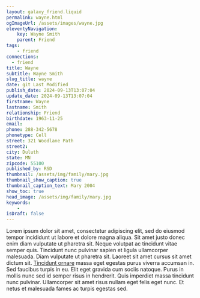 ```yaml
---
layout: galaxy_friend.liquid
permalink: wayne.html
ogImageUrl: /assets/images/wayne.jpg
eleventyNavigation:
    key: Wayne Smith
    parent: Friend
tags:
    - friend
connections: 
  - friend
title: Wayne
subtitle: Wayne Smith
slug_title: wayne
date: git Last Modified
publish_date: 2024-09-13T13:07:04
update_date: 2024-09-13T13:07:04
firstname: Wayne
lastname: Smith
relationship: Friend
birthdate: 1963-11-25
email: 
phone: 288-342-5678
phonetype: Cell
street: 321 Woodlane Path
street2: 
city: Duluth
state: MN
zipcode: 55100
published_by: RSD
thumbnail: /assets/img/family/mary.jpg
thumbnail_show_caption: true
thumbnail_caption_text: Mary 2004
show_toc: true
head_image: /assets/img/family/mary.jpg
keywords:
    - 
isDraft: false
---
```


Lorem ipsum dolor sit amet, consectetur adipiscing elit, sed do eiusmod tempor incididunt ut labore et dolore magna
aliqua. Sit amet justo donec enim diam vulputate ut pharetra sit. Neque volutpat ac tincidunt vitae semper quis.
Tincidunt nunc pulvinar sapien et ligula ullamcorper malesuada. Diam vulputate ut pharetra sit. Laoreet sit amet cursus
sit amet dictum sit. [Tincidunt ornare](https://www.gitlab.com) massa eget egestas purus viverra accumsan in. Sed faucibus turpis in eu. Elit eget
gravida cum sociis natoque. Purus in mollis nunc sed id semper risus in hendrerit. Quis imperdiet massa tincidunt nunc
pulvinar. Ullamcorper sit amet risus nullam eget felis eget nunc. Et netus et malesuada fames ac turpis egestas sed.
